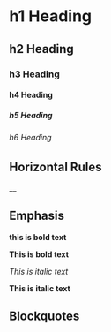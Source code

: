 # h1 Heading
## h2 Heading
### h3 Heading
#### h4 Heading 
##### h5 Heading
###### h6 Heading


## Horizontal Rules 

__


## Emphasis

**this is bold text**

__This is bold text__

*This is italic text*

__This is italic text__



## Blockquotes
